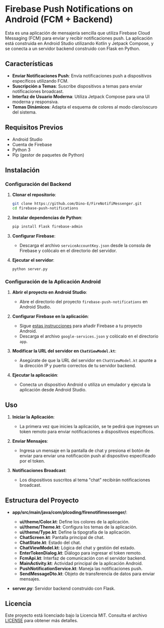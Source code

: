# Firebase Push Notifications on Android (FCM + Backend)

Esta es una aplicación de mensajería sencilla que utiliza Firebase Cloud Messaging (FCM) para enviar y recibir notificaciones push. La aplicación está construida en Android Studio utilizando Kotlin y Jetpack Compose, y se conecta a un servidor backend construido con Flask en Python.

## Características

- **Enviar Notificaciones Push**: Envía notificaciones push a dispositivos específicos utilizando FCM.
- **Suscripción a Temas**: Suscribe dispositivos a temas para enviar notificaciones broadcast.
- **Interfaz de Usuario Moderna**: Utiliza Jetpack Compose para una UI moderna y responsiva.
- **Temas Dinámicos**: Adapta el esquema de colores al modo claro/oscuro del sistema.

## Requisitos Previos

- Android Studio
- Cuenta de Firebase
- Python 3
- Pip (gestor de paquetes de Python)

## Instalación

### Configuración del Backend

1. **Clonar el repositorio**:
    ```bash
    git clone https://github.com/Dino-E/FireNotifiMessenger.git
    cd firebase-push-notifications
    ```

2. **Instalar dependencias de Python**:
    ```bash
    pip install Flask firebase-admin
    ```

3. **Configurar Firebase**:
    - Descarga el archivo `serviceAccountKey.json` desde la consola de Firebase y colócalo en el directorio del servidor.

4. **Ejecutar el servidor**:
    ```bash
    python server.py
    ```

### Configuración de la Aplicación Android

1. **Abrir el proyecto en Android Studio**:
    - Abre el directorio del proyecto `firebase-push-notifications` en Android Studio.

2. **Configurar Firebase en la aplicación**:
    - Sigue [estas instrucciones](https://firebase.google.com/docs/android/setup) para añadir Firebase a tu proyecto Android.
    - Descarga el archivo `google-services.json` y colócalo en el directorio `app`.

3. **Modificar la URL del servidor en `ChatViewModel.kt`**:
    - Asegúrate de que la URL del servidor en `ChatViewModel.kt` apunte a la dirección IP y puerto correctos de tu servidor backend.

4. **Ejecutar la aplicación**:
    - Conecta un dispositivo Android o utiliza un emulador y ejecuta la aplicación desde Android Studio.

## Uso

1. **Iniciar la Aplicación**:
    - La primera vez que inicies la aplicación, se te pedirá que ingreses un token remoto para enviar notificaciones a dispositivos específicos.

2. **Enviar Mensajes**:
    - Ingresa un mensaje en la pantalla de chat y presiona el botón de enviar para enviar una notificación push al dispositivo especificado por el token.

3. **Notificaciones Broadcast**:
    - Los dispositivos suscritos al tema "chat" recibirán notificaciones broadcast.

## Estructura del Proyecto

- **app/src/main/java/com/plcoding/firenotifimessenger/**:
    - **ui/theme/Color.kt**: Define los colores de la aplicación.
    - **ui/theme/Theme.kt**: Configura los temas de la aplicación.
    - **ui/theme/Type.kt**: Define la tipografía de la aplicación.
    - **ChatScreen.kt**: Pantalla principal de chat.
    - **ChatState.kt**: Estado del chat.
    - **ChatViewModel.kt**: Lógica del chat y gestión del estado.
    - **EnterTokenDialog.kt**: Diálogo para ingresar el token remoto.
    - **FcmApi.kt**: Interfaz de comunicación con el servidor backend.
    - **MainActivity.kt**: Actividad principal de la aplicación Android.
    - **PushNotificationService.kt**: Maneja las notificaciones push.
    - **SendMessageDto.kt**: Objeto de transferencia de datos para enviar mensajes.

- **server.py**: Servidor backend construido con Flask.

## Licencia

Este proyecto está licenciado bajo la Licencia MIT. Consulta el archivo [LICENSE](LICENSE) para obtener más detalles.
